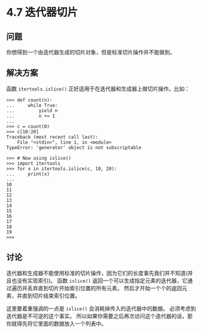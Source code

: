 

# 4.7 迭代器切片

## 问题

你想得到一个由迭代器生成的切片对象，但是标准切片操作并不能做到。

## 解决方案

函数 `itertools.islice()` 正好适用于在迭代器和生成器上做切片操作。比如：

    
    
    >>> def count(n):
    ...     while True:
    ...         yield n
    ...         n += 1
    ...
    >>> c = count(0)
    >>> c[10:20]
    Traceback (most recent call last):
        File "<stdin>", line 1, in <module>
    TypeError: 'generator' object is not subscriptable
    
    >>> # Now using islice()
    >>> import itertools
    >>> for x in itertools.islice(c, 10, 20):
    ...     print(x)
    ...
    10
    11
    12
    13
    14
    15
    16
    17
    18
    19
    >>>
    

## 讨论

迭代器和生成器不能使用标准的切片操作，因为它们的长度事先我们并不知道(并且也没有实现索引)。 函数 `islice()`
返回一个可以生成指定元素的迭代器，它通过遍历并丢弃直到切片开始索引位置的所有元素。 然后才开始一个个的返回元素，并直到切片结束索引位置。

这里要着重强调的一点是 `islice()` 会消耗掉传入的迭代器中的数据。 必须考虑到迭代器是不可逆的这个事实。
所以如果你需要之后再次访问这个迭代器的话，那你就得先将它里面的数据放入一个列表中。

